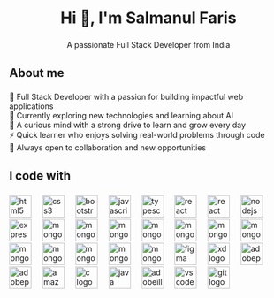 <h1 align="center">Hi 👋, I'm Salmanul Faris</h1>

###

<p align="center">A passionate Full Stack Developer from India</p>

###

<h2 align="left">About me</h2>

###

<p align="left">
🚀 Full Stack Developer with a passion for building impactful web applications<br>
🌱 Currently exploring new technologies and learning about AI<br>
🧠 A curious mind with a strong drive to learn and grow every day<br>
⚡ Quick learner who enjoys solving real-world problems through code<br>
🤝 Always open to collaboration and new opportunities
</p>

###

<h2 align="left">I code with</h2>

###

<div align="left">
  <img src="https://skillicons.dev/icons?i=html" height="40" alt="html5 logo" />
  <img width="12" />
  <img src="https://skillicons.dev/icons?i=css" height="40" alt="css3 logo" />
  <img width="12" />
  <img src="https://skillicons.dev/icons?i=bootstrap" height="40" alt="bootstrap logo" />
  <img width="12" />
  <img src="https://skillicons.dev/icons?i=js" height="40" alt="javascript logo" />
  <img width="12" />
  <img src="https://skillicons.dev/icons?i=ts" height="40" alt="typescript logo" />
  <img width="12" />
  <img src="https://skillicons.dev/icons?i=next" height="40" alt="react logo" />
  <img width="12" />
  <img src="https://skillicons.dev/icons?i=react" height="40" alt="react logo" />
  <img width="12" />
  <img src="https://skillicons.dev/icons?i=nodejs" height="40" alt="nodejs logo" />
  <img width="12" />
  <img src="https://skillicons.dev/icons?i=express" height="40" alt="express logo" />
  <img width="12" />
  <img src="https://skillicons.dev/icons?i=mongodb" height="40" alt="mongodb logo" />
  <img width="12" />
  <img src="https://skillicons.dev/icons?i=postgres" height="40" alt="mongodb logo" />
  <img width="12" />
  <img src="https://skillicons.dev/icons?i=mysql" height="40" alt="mongodb logo" />
  <img width="12" />
  <img src="https://skillicons.dev/icons?i=docker" height="40" alt="mongodb logo" />
  <img width="12" />
  <img src="https://skillicons.dev/icons?i=vite" height="40" alt="mongodb logo" />
  <img width="12" />
  <img src="https://skillicons.dev/icons?i=tailwind" height="40" alt="mongodb logo" />
  <img width="12" />
  <img src="https://skillicons.dev/icons?i=sass" height="40" alt="mongodb logo" />
  <img width="12" />
  <img src="https://skillicons.dev/icons?i=redux" height="40" alt="mongodb logo" />
  <img width="12" />
  <img src="https://skillicons.dev/icons?i=postman" height="40" alt="mongodb logo" />
  <img width="12" />
  <img src="https://skillicons.dev/icons?i=npm" height="40" alt="mongodb logo" />
  <img width="12" />
  <img src="https://skillicons.dev/icons?i=nginx" height="40" alt="mongodb logo" />
  <img width="12" />
  <img src="https://skillicons.dev/icons?i=materialui" height="40" alt="mongodb logo" />
  <img width="12" />
  <img src="https://skillicons.dev/icons?i=figma" height="40" alt="figma logo" />
  <img width="12" />
  <img src="https://skillicons.dev/icons?i=xd" height="40" alt="xd logo" />
  <img width="12" />
  <img src="https://skillicons.dev/icons?i=ps" height="40" alt="adobephotoshop logo" />
  <img width="12" />
  <img src="https://skillicons.dev/icons?i=pr" height="40" alt="adobepremierepro logo" />
  <img width="12" />
  <img src="https://skillicons.dev/icons?i=aws" height="40" alt="amazonwebservices logo" />
  <img width="12" />
  <img src="https://skillicons.dev/icons?i=c" height="40" alt="c logo" />
  <img width="12" />
  <img src="https://skillicons.dev/icons?i=java" height="40" alt="java logo" />
  <img width="12" />
  <img src="https://skillicons.dev/icons?i=ai" height="40" alt="adobeillustrator logo" />
  <img width="12" />
  <img src="https://skillicons.dev/icons?i=vscode" height="40" alt="vscode logo" />
  <img width="12" />
  <img src="https://skillicons.dev/icons?i=git" height="40" alt="git logo" />
  <img width="12" />
  <img src="https://skillicons.dev/icons?
